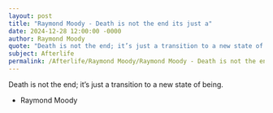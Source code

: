```yaml
---
layout: post
title: "Raymond Moody - Death is not the end its just a"
date: 2024-12-28 12:00:00 -0000
author: Raymond Moody
quote: "Death is not the end; it’s just a transition to a new state of being."
subject: Afterlife
permalink: /Afterlife/Raymond Moody/Raymond Moody - Death is not the end its just a
---
```


Death is not the end; it’s just a transition to a new state of being.

- Raymond Moody
